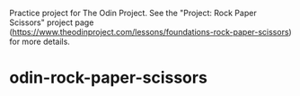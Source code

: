 Practice project for The Odin Project. See the "Project: Rock Paper Scissors" project page (https://www.theodinproject.com/lessons/foundations-rock-paper-scissors) for more details.

# odin-rock-paper-scissors